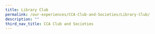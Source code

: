 ```yaml
---
title: Library Club
permalink: /our-experiences/CCA-Club-and-Societies/Library-Club/
description: ""
third_nav_title: CCA Club and Societies
---
```

